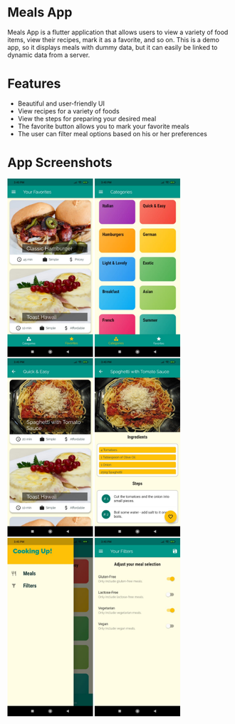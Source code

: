 # Meals App

Meals App is a flutter application that allows users to view a variety of food items, view their recipes, mark it as a favorite, and so on.
This is a demo app, so it displays meals with dummy data, but it can easily be linked to dynamic data from a server.

# Features

  - Beautiful and user-friendly UI
  - View recipes for a variety of foods
  - View the steps for preparing your desired meal
  - The favorite button allows you to mark your favorite meals
  - The user can filter meal options based on his or her preferences

# App Screenshots
<img src="screenshots/1.jpeg" height="400">      <img src="screenshots/2.jpeg" height="400" >         <img src="screenshots/3.jpeg" height="400" >        <img src="screenshots/4.jpeg" height="400" >         <img src="screenshots/5.jpeg" height="400" >       <img src="screenshots/6.jpeg" height="400" > 
